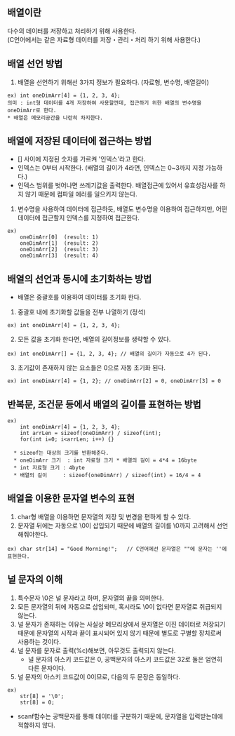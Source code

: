 ## 배열이란
다수의 데이터를 저장하고 처리하기 위해 사용한다.    
(C언어에서는 같은 자료형 데이터를 저장・관리・처리 하기 위해 사용한다.)   

## 배열 선언 방법
1. 배열을 선언하기 위해선 3가지 정보가 필요하다. (자료형, 변수명, 배열길이)   
```
ex) int oneDimArr[4] = {1, 2, 3, 4};   
의미 : int형 데이터를 4개 저장하여 사용할껀데, 접근하기 위한 배열의 변수명을 oneDimArr로 한다.   
* 배열은 메모리공간을 나란히 차지한다.    
```

## 배열에 저장된 데이터에 접근하는 방법
* [] 사이에 지정된 숫자를 가르켜 '인덱스'라고 한다.   
* 인덱스는 0부터 시작한다. (배열의 길이가 4라면, 인덱스는 0~3까지 지정 가능하다.)   
* 인덱스 범위를 벗어나면 쓰레기값을 출력한다. 배열접근에 있어서 유효성검사를 하지 않기 때문에 컴파일 에러를 일으키지 않는다.   

1. 변수명을 사용하여 데이터에 접근하듯, 배열도 변수명을 이용하여 접근하지만, 어떤 데이터에 접근할지 인덱스를 지정하여 접근한다. 
```
ex)   
    oneDimArr[0]  (result: 1)   
    oneDimArr[1]  (result: 2)   
    oneDimArr[2]  (result: 3)   
    oneDimArr[3]  (result: 4)   
```

## 배열의 선언과 동시에 초기화하는 방법
* 배열은 중괄호를 이용하여 데이터를 초기화 한다.   

1. 중괄호 내에 초기화할 값들을 전부 나열하기 (정석)   
```
ex) int oneDimArr[4] = {1, 2, 3, 4};
```

2. 모든 값을 초기화 한다면, 배열의 길이정보를 생략할 수 있다.   
```
ex) int oneDimArr[] = {1, 2, 3, 4}; // 배열의 길이가 자동으로 4가 된다.
```

3. 초기값이 존재하지 않는 요소들은 0으로 자동 초기화 된다.   
```
ex) int oneDimArr[4] = {1, 2}; // oneDimArr[2] = 0, oneDimArr[3] = 0
```

## 반복문, 조건문 등에서 배열의 길이를 표현하는 방법
```
ex)    
    int oneDimArr[4] = {1, 2, 3, 4};   
    int arrLen = sizeof(oneDimArr) / sizeof(int);   
    for(int i=0; i<arrLen; i++) {}   
    
  * sizeof는 대상의 크기를 반환해준다.   
  * oneDimArr 크기  : int 자료형 크기 * 배열의 길이 = 4*4 = 16byte   
  * int 자료형 크기 : 4byte   
  * 배열의 길이     : sizeof(oneDimArr) / sizeof(int) = 16/4 = 4    
```

## 배열을 이용한 문자열 변수의 표현
1. char형 배열을 이용하면 문자열의 저장 및 변경을 편하게 할 수 있다.   
2. 문자열 뒤에는 자동으로 \0이 삽입되기 때문에 배열의 길이를 \0까지 고려해서 선언해줘야한다.
```
ex) char str[14] = "Good Morning!";   // C언어에선 문자열은 ""에 문자는 ''에 표현한다.  
``` 

## 널 문자의 이해
1. 특수문자 \0은 널 문자라고 하며, 문자열의 끝을 의미한다.    
2. 모든 문자열의 뒤에 자동으로 삽입되며, 혹시라도 \0이 없다면 문자열로 취급되지 않는다.   
3. 널 문자가 존재하는 이유는 사실상 메모리상에서 문자열은 이진 데이터로 저장되기 때문에 문자열의 시작과 끝이 표시되어 있지 않기 때문에 별도로 구별할 장치로써 사용하는 것이다.   
4. 널 문자를 문자로 출력(%c)해보면, 아무것도 출력되지 않는다.   
   * 널 문자의 아스키 코드값은 0, 공백문자의 아스키 코드값은 32로 둘은 엄연히 다른 문자이다.   
5. 널 문자의 아스키 코드값이 0이므로, 다음의 두 문장은 동일하다.   
```
ex)   
    str[8] = '\0';   
    str[8] = 0;
```
* scanf함수는 공백문자를 통해 데이터를 구분하기 때문에, 문자열을 입력받는데에 적합하지 않다.   
